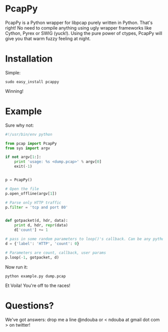 # PcapPy

PcapPy is a Python wrapper for libpcap purely written in Python. That's right! No need to compile anything using ugly
wrapper frameworks like Cython, Pyrex or SWIG (yuck!). Using the pure power of ctypes, PcapPy will give you that warm
fuzzy feeling at night.

# Installation

Simple:

`sudo easy_install pcappy`

Winning!

# Example

Sure why not:

```python
#!/usr/bin/env python

from pcap import PcapPy
from sys import argv

if not argv[1:]:
    print 'usage: %s <dump.pcap>' % argv[0]
    exit(-1)


p = PcapPy()

# Open the file
p.open_offline(argv[1])

# Parse only HTTP traffic
p.filter = 'tcp and port 80'


def gotpacket(d, hdr, data):
    print d, hdr, repr(data)
    d['count'] += 1

# pass in some random parameters to loop()'s callback. Can be any python object you want!
d = {'label': 'HTTP', 'count': 0}

# Parameters are count, callback, user params
p.loop(-1, gotpacket, d)
```

Now run it:

`python example.py dump.pcap`

Et Voila! You're off to the races!

# Questions?

We've got answers: drop me a line @ndouba or < ndouba at gmail dot com > on twitter!